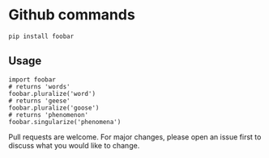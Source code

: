 # Github commands
```
pip install foobar
```
## Usage
```
import foobar
# returns 'words'
foobar.pluralize('word')
# returns 'geese'
foobar.pluralize('goose')
# returns 'phenomenon'
foobar.singularize('phenomena')
```

Pull requests are welcome. For major changes, please open an issue first
to discuss what you would like to change.

